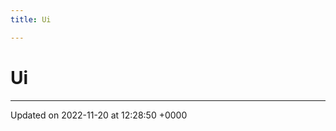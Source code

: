 ```yaml
---
title: Ui

---
```


# Ui








-------------------------------

Updated on 2022-11-20 at 12:28:50 +0000